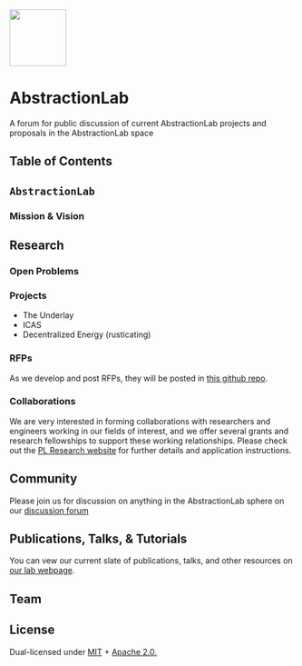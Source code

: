 <img src="https://user-images.githubusercontent.com/25029171/117414784-d229de80-af17-11eb-9b3c-0fd779e6a514.png" width="100">


# AbstractionLab
A forum for public discussion of current AbstractionLab projects and proposals in the AbstractionLab space

## Table of Contents


## `AbstractionLab`

### Mission & Vision

## Research

### Open Problems

### Projects 

- The Underlay
- ICAS
- Decentralized Energy (rusticating)

### RFPs
  
 As we develop and post RFPs, they will be posted in [this github repo](https://github.com/protocol/research-RFPs).
  
### Collaborations
  
We are very interested in forming collaborations with researchers and engineers working in our fields of interest, and we offer several grants and research fellowships to support these working relationships. Please check out the [PL Research website](https://research.protocol.ai/outreach/) for further details and application instructions.

## Community

Please join us for discussion on anything in the AbstractionLab sphere on our [discussion forum](https://github.com/protocol/AbstractionLab/discussions/)
  
## Publications, Talks, & Tutorials

You can vew our current slate of publications, talks, and other resources on [our lab webpage](https://research.protocol.ai/groups/abstractionlab/).

## Team

## License
Dual-licensed under [MIT](https://github.com/protocol/CryptoNetLab/blob/main/LICENSE-MIT.md) + [Apache 2.0.](https://github.com/protocol/AbstractionLLab/blob/main/LICENSE-APACHE.md)
